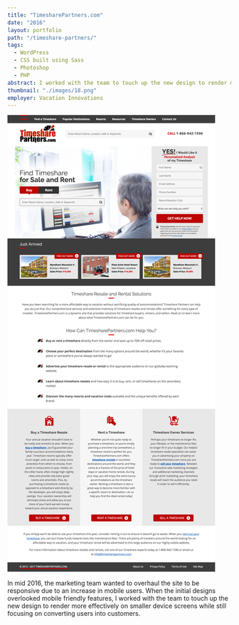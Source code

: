```yaml
---
title: "TimesharePartners.com"
date: "2016"
layout: portfolio
path: "/timeshare-partners/"
tags:
  - WordPress
  - CSS built using Sass
  - Photoshop
  - PHP
abstract: I worked with the team to touch up the new design to render more effectively on smaller device screens while still focusing on converting users into customers.
thumbnail: "./images/18.png"
employer: Vacation Innovations
---
```

![](./images/18.png)

In mid 2016, the marketing team wanted to overhaul the site to be responsive due to an increase in mobile users. When the initial designs overlooked mobile friendly features, I worked with the team to touch up the new design to render more effectively on smaller device screens while still focusing on converting users into customers.